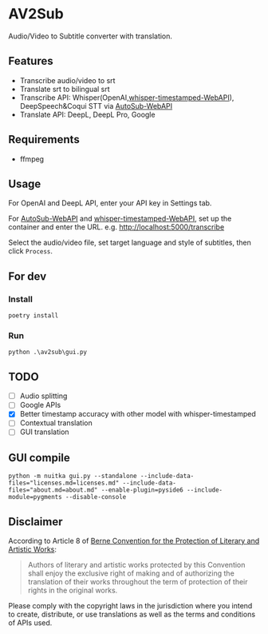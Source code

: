 # AV2Sub

Audio/Video to Subtitle converter with translation.

## Features

* Transcribe audio/video to srt
* Translate srt to bilingual srt
* Transcribe API: Whisper(OpenAI,[whisper-timestamped-WebAPI](https://github.com/HAL9000COM/whisper-timestamped-WebAPI)), DeepSpeech&Coqui STT via [AutoSub-WebAPI](<https://github.com/HAL9000COM/AutoSub-WebAPI>)
* Translate API: DeepL, DeepL Pro, Google

## Requirements

* ffmpeg

## Usage

For OpenAI and DeepL API, enter your API key in Settings tab.

For [AutoSub-WebAPI](https://github.com/HAL9000COM/AutoSub-WebAPI) and [whisper-timestamped-WebAPI](https://github.com/HAL9000COM/whisper-timestamped-WebAPI), set up the container and enter the URL. e.g. <http://localhost:5000/transcribe>

Select the audio/video file, set target language and style of subtitles, then click `Process`.

## For dev

### Install

    poetry install

### Run

    python .\av2sub\gui.py

## TODO

* [ ] Audio splitting
* [ ] Google APIs
* [x] Better timestamp accuracy with other model with whisper-timestamped
* [ ] Contextual translation
* [ ] GUI translation

## GUI compile

    python -m nuitka gui.py --standalone --include-data-files="licenses.md=licenses.md" --include-data-files="about.md=about.md" --enable-plugin=pyside6 --include-module=pygments --disable-console

## Disclaimer

According to Article 8 of [Berne Convention for the Protection of Literary and Artistic Works](https://www.wipo.int/treaties/en/ip/berne/):
> Authors of literary and artistic works protected by this Convention shall enjoy the exclusive right of making and of authorizing the translation of their works throughout the term of protection of their rights in the original works.

Please comply with the copyright laws in the jurisdiction where you intend to create, distribute, or use translations as well as the terms and conditions of APIs used.
